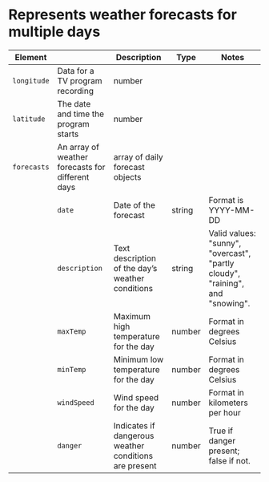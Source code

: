 
# Represents weather forecasts for multiple days

| Element | | Description | Type | Notes |
|---|---|---|---|---|
| `longitude` | Data for a TV program recording | number | | 
| `latitude` | The date and time the program starts | number | |
| `forecasts` | An array of weather forecasts for different days | array of daily forecast objects | |
| | `date` | Date of the forecast | string | Format is YYYY-MM-DD |
| | `description` | Text description of the day’s weather conditions | string | Valid values: "sunny", "overcast", "partly cloudy", "raining", and "snowing". |
| | `maxTemp` | Maximum high temperature for the day | number | Format in degrees Celsius |
| | `minTemp` | Minimum low temperature for the day | number | Format in degrees Celsius |
| | `windSpeed` | Wind speed for the day | number | Format in kilometers per hour |
| | `danger` | Indicates if dangerous weather conditions are present | number | True if danger present; false if not. |